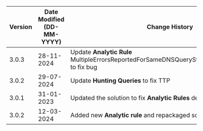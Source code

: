 | **Version** | **Date Modified (DD-MM-YYYY)** | **Change History**                                                 |
|-------------|--------------------------------|--------------------------------------------------------------------|
| 3.0.3       | 28-11-2024                     | Update **Analytic Rule** MultipleErrorsReportedForSameDNSQueryStaticThresholdBased.yaml to fix bug |
| 3.0.2       | 29-07-2024                     | Update **Hunting Queries** to fix TTP						        |
| 3.0.1       | 31-01-2023                     | Updated the solution to fix **Analytic Rules** deployment issue        |
| 3.0.2		  | 12-03-2024					   | Added new **Analytic rule** and repackaged solution					|

